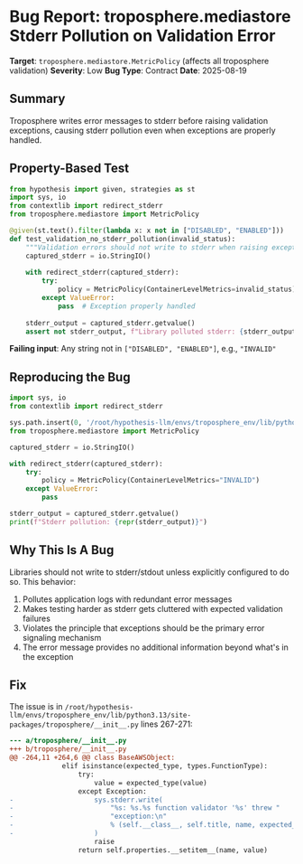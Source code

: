 # Bug Report: troposphere.mediastore Stderr Pollution on Validation Error

**Target**: `troposphere.mediastore.MetricPolicy` (affects all troposphere validation)
**Severity**: Low
**Bug Type**: Contract
**Date**: 2025-08-19

## Summary

Troposphere writes error messages to stderr before raising validation exceptions, causing stderr pollution even when exceptions are properly handled.

## Property-Based Test

```python
from hypothesis import given, strategies as st
import sys, io
from contextlib import redirect_stderr
from troposphere.mediastore import MetricPolicy

@given(st.text().filter(lambda x: x not in ["DISABLED", "ENABLED"]))
def test_validation_no_stderr_pollution(invalid_status):
    """Validation errors should not write to stderr when raising exceptions."""
    captured_stderr = io.StringIO()
    
    with redirect_stderr(captured_stderr):
        try:
            policy = MetricPolicy(ContainerLevelMetrics=invalid_status)
        except ValueError:
            pass  # Exception properly handled
    
    stderr_output = captured_stderr.getvalue()
    assert not stderr_output, f"Library polluted stderr: {stderr_output}"
```

**Failing input**: Any string not in `["DISABLED", "ENABLED"]`, e.g., `"INVALID"`

## Reproducing the Bug

```python
import sys, io
from contextlib import redirect_stderr

sys.path.insert(0, '/root/hypothesis-llm/envs/troposphere_env/lib/python3.13/site-packages')
from troposphere.mediastore import MetricPolicy

captured_stderr = io.StringIO()

with redirect_stderr(captured_stderr):
    try:
        policy = MetricPolicy(ContainerLevelMetrics="INVALID")
    except ValueError:
        pass

stderr_output = captured_stderr.getvalue()
print(f"Stderr pollution: {repr(stderr_output)}")
```

## Why This Is A Bug

Libraries should not write to stderr/stdout unless explicitly configured to do so. This behavior:
1. Pollutes application logs with redundant error messages
2. Makes testing harder as stderr gets cluttered with expected validation failures
3. Violates the principle that exceptions should be the primary error signaling mechanism
4. The error message provides no additional information beyond what's in the exception

## Fix

The issue is in `/root/hypothesis-llm/envs/troposphere_env/lib/python3.13/site-packages/troposphere/__init__.py` lines 267-271:

```diff
--- a/troposphere/__init__.py
+++ b/troposphere/__init__.py
@@ -264,11 +264,6 @@ class BaseAWSObject:
             elif isinstance(expected_type, types.FunctionType):
                 try:
                     value = expected_type(value)
                 except Exception:
-                    sys.stderr.write(
-                        "%s: %s.%s function validator '%s' threw "
-                        "exception:\n"
-                        % (self.__class__, self.title, name, expected_type.__name__)
-                    )
                     raise
                 return self.properties.__setitem__(name, value)
```